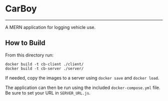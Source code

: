 # CarBoy

---

A MERN application for logging vehicle use.

## How to Build

From this directory run:

```
docker build -t cb-client ./client/
docker build -t cb-server ./server/
```

If needed, copy the images to a server using `docker save` and `docker load`.

The application can then be run using the included `docker-compose.yml` file. Be sure to set your URL in `SERVER_URL.js`.
